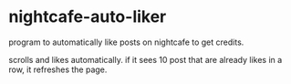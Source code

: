 # nightcafe-auto-liker
program to automatically like posts on nightcafe to get credits.

scrolls and likes automatically.
if it sees 10 post that are already likes in a row, it refreshes the page.
